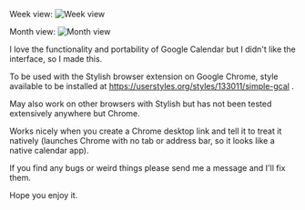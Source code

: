 Week view:
![Week view](http://i.imgur.com/xfqrIAO.png)

Month view:
![Month view](http://i.imgur.com/qUUeRiH.png)

I love the functionality and portability of Google Calendar but I didn't like the interface, so I made this.

To be used with the Stylish browser extension on Google Chrome, style available to be installed at https://userstyles.org/styles/133011/simple-gcal .

May also work on other browsers with Stylish but has not been tested extensively anywhere but Chrome.

Works nicely when you create a Chrome desktop link and tell it to treat it natively (launches Chrome with no tab or address bar, so it looks like a native calendar app).

If you find any bugs or weird things please send me a message and I'll fix them.

Hope you enjoy it.
